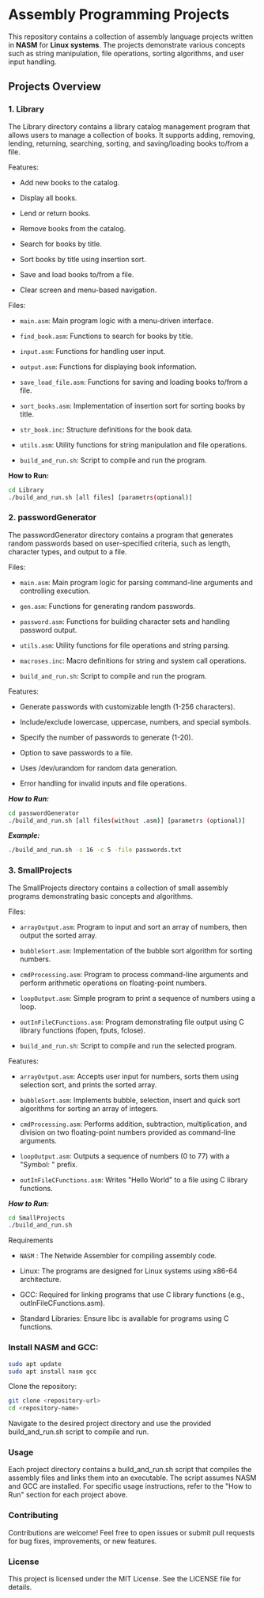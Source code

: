 # Assembly Programming Projects

This repository contains a collection of assembly language projects written in **NASM** for **Linux systems**. The projects demonstrate various concepts such as string manipulation, file operations, sorting algorithms, and user input handling.


## Projects Overview

### 1. Library

The Library directory contains a library catalog management program that allows users to manage a collection of books. It supports adding, removing, lending, returning, searching, sorting, and saving/loading books to/from a file.


Features:

- Add new books to the catalog.

- Display all books.

- Lend or return books.

- Remove books from the catalog.

- Search for books by title.
  
- Sort books by title using insertion sort.

- Save and load books to/from a file.

- Clear screen and menu-based navigation.


Files:

- `main.asm`: Main program logic with a menu-driven interface.

- `find_book.asm`: Functions to search for books by title.

- `input.asm`: Functions for handling user input.

- `output.asm`: Functions for displaying book information.

- `save_load_file.asm`: Functions for saving and loading books to/from a file.

- `sort_books.asm`: Implementation of insertion sort for sorting books by title.

- `str_book.inc`: Structure definitions for the book data.

- `utils.asm`: Utility functions for string manipulation and file operations.

- `build_and_run.sh`: Script to compile and run the program.
  

**How to Run:**
```bash
cd Library
./build_and_run.sh [all files] [parametrs(optional)]
```


### 2. passwordGenerator

The passwordGenerator directory contains a program that generates random passwords based on user-specified criteria, such as length, character types, and output to a file.

Files:

- `main.asm`: Main program logic for parsing command-line arguments and controlling execution.

- `gen.asm`: Functions for generating random passwords.

- `password.asm`: Functions for building character sets and handling password output.

- `utils.asm`: Utility functions for file operations and string parsing.

- `macroses.inc`: Macro definitions for string and system call operations.

- `build_and_run.sh`: Script to compile and run the program.


Features:

- Generate passwords with customizable length (1-256 characters).
  
- Include/exclude lowercase, uppercase, numbers, and special symbols.

- Specify the number of passwords to generate (1-20).

- Option to save passwords to a file.

- Uses /dev/urandom for random data generation.

- Error handling for invalid inputs and file operations.

***How to Run:***
``` bash
cd passwordGenerator
./build_and_run.sh [all files(without .asm)] [parametrs (optional)]
```

***Example:***
```bash
./build_and_run.sh -s 16 -c 5 -file passwords.txt
```


### 3. SmallProjects

The SmallProjects directory contains a collection of small assembly programs demonstrating basic concepts and algorithms.

Files:

- `arrayOutput.asm`: Program to input and sort an array of numbers, then output the sorted array.

- `bubbleSort.asm`: Implementation of the bubble sort algorithm for sorting numbers.

- `cmdProcessing.asm`: Program to process command-line arguments and perform arithmetic operations on floating-point numbers.

- `loopOutput.asm`: Simple program to print a sequence of numbers using a loop.

- `outInFileCFunctions.asm`: Program demonstrating file output using C library functions (fopen, fputs, fclose).

- `build_and_run.sh`: Script to compile and run the selected program.


Features:

- `arrayOutput.asm`: Accepts user input for numbers, sorts them using selection sort, and prints the sorted array.

- `bubbleSort.asm`: Implements bubble, selection, insert and quick sort algorithms for sorting an array of integers.

- `cmdProcessing.asm`: Performs addition, subtraction, multiplication, and division on two floating-point numbers provided as command-line arguments.

- `loopOutput.asm`: Outputs a sequence of numbers (0 to 77) with a "Symbol: " prefix.

- `outInFileCFunctions.asm`: Writes "Hello World" to a file using C library functions.


***How to Run:***

```bash
cd SmallProjects
./build_and_run.sh
```


Requirements

- `NASM` : The Netwide Assembler for compiling assembly code.

- Linux: The programs are designed for Linux systems using x86-64 architecture.

- GCC: Required for linking programs that use C library functions (e.g., outInFileCFunctions.asm).

- Standard Libraries: Ensure libc is available for programs using C functions.



### Install NASM and GCC:

```bash 
sudo apt update
sudo apt install nasm gcc
```

Clone the repository:

```bash
git clone <repository-url>
cd <repository-name>
```

Navigate to the desired project directory and use the provided build_and_run.sh script to compile and run.

### Usage

Each project directory contains a build_and_run.sh script that compiles the assembly files and links them into an executable. The script assumes NASM and GCC are installed. For specific usage instructions, refer to the "How to Run" section for each project above.


### Contributing

Contributions are welcome! Feel free to open issues or submit pull requests for bug fixes, improvements, or new features.

### License

This project is licensed under the MIT License. See the LICENSE file for details.

